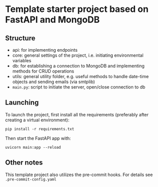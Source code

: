 # Template starter project based on FastAPI and MongoDB

## Structure

- api: for implementing endpoints
- core: general settings of the project, i.e. initiating environmental variables
- db: for establishing a connection to MongoDB and implementing methods for CRUD operations
- utils: general utility folder, e.g. useful methods to handle date-time objects and sending emails (via smtplib)
- ```main.py```: script to initiate the server, open/close connection to db

## Launching
To launch the project, first install all the requirements (preferably after creating a virtual environment):
```
pip install -r requirements.txt
```

Then start the FastAPI app with:
```
uvicorn main:app --reload
```

## Other notes
This template project also utilizes the pre-commit hooks. For details see ```.pre-commit-config.yaml```
